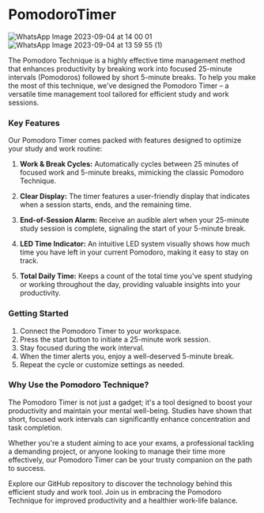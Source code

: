 
# PomodoroTimer


![WhatsApp Image 2023-09-04 at 14 00 01](https://github.com/kaveeshwaragayanath/PomodoroTimer/assets/125355380/241cce16-0568-43ac-b51b-50a668305017)
![WhatsApp Image 2023-09-04 at 13 59 55 (1)](https://github.com/kaveeshwaragayanath/PomodoroTimer/assets/125355380/b8ea8ec9-eccd-4219-9604-efd976452d69)


The Pomodoro Technique is a highly effective time management method that enhances productivity by breaking work into focused 25-minute intervals (Pomodoros) followed by short 5-minute breaks. To help you make the most of this technique, we've designed the Pomodoro Timer – a versatile time management tool tailored for efficient study and work sessions.

### Key Features

Our Pomodoro Timer comes packed with features designed to optimize your study and work routine:

1. **Work & Break Cycles:** Automatically cycles between 25 minutes of focused work and 5-minute breaks, mimicking the classic Pomodoro Technique.

2. **Clear Display:** The timer features a user-friendly display that indicates when a session starts, ends, and the remaining time. 

3. **End-of-Session Alarm:** Receive an audible alert when your 25-minute study session is complete, signaling the start of your 5-minute break.

4. **LED Time Indicator:** An intuitive LED system visually shows how much time you have left in your current Pomodoro, making it easy to stay on track.

5. **Total Daily Time:** Keeps a count of the total time you've spent studying or working throughout the day, providing valuable insights into your productivity.

### Getting Started

1. Connect the Pomodoro Timer to your workspace.
2. Press the start button to initiate a 25-minute work session.
3. Stay focused during the work interval.
4. When the timer alerts you, enjoy a well-deserved 5-minute break.
5. Repeat the cycle or customize settings as needed.

### Why Use the Pomodoro Technique?

The Pomodoro Timer is not just a gadget; it's a tool designed to boost your productivity and maintain your mental well-being. Studies have shown that short, focused work intervals can significantly enhance concentration and task completion.

Whether you're a student aiming to ace your exams, a professional tackling a demanding project, or anyone looking to manage their time more effectively, our Pomodoro Timer can be your trusty companion on the path to success.

Explore our GitHub repository to discover the technology behind this efficient study and work tool. Join us in embracing the Pomodoro Technique for improved productivity and a healthier work-life balance.

